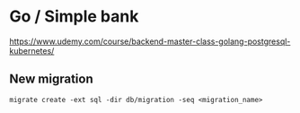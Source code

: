 # Go / Simple bank

https://www.udemy.com/course/backend-master-class-golang-postgresql-kubernetes/

## New migration

`migrate create -ext sql -dir db/migration -seq <migration_name>`
